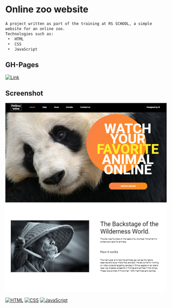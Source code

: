 # Online zoo website


    A project written as part of the training at RS SCHOOL, a simple website for an online zoo.
    Technologies such as:
     •  HTML
     •  CSS
     •  JavaScript

## GH-Pages

[![Link](https://img.shields.io/badge/Link-Click%20Here-blue?style=flat&logo=link&logoColor=white)](https://rolling-scopes-school.github.io/atorami-JSFE2022Q3/online-zoo/pages/main/index.html)


## Screenshot

![App Screenshot](img.PNG)



[![HTML](https://img.shields.io/badge/HTML-5-orange?style=flat&logo=html5&logoColor=white)](https://developer.mozilla.org/en-US/docs/Web/HTML)
[![CSS](https://img.shields.io/badge/CSS-3-blue?style=flat&logo=css3&logoColor=white)](https://developer.mozilla.org/en-US/docs/Web/CSS)
[![JavaScript](https://img.shields.io/badge/JavaScript-ES6-yellow?style=flat&logo=javascript&logoColor=white)](https://developer.mozilla.org/en-US/docs/Web/JavaScript)


